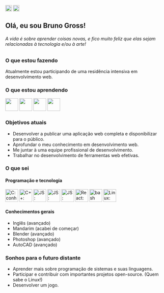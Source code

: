 <span><a href="https://github.com/bvgross/bvgross/blob/main/README.pt-br.md"><img alt="Static Badge" src="https://img.shields.io/badge/pt%2Fbr-blue?style=for-the-badge" style="height: 20px"></a>
<a href="https://github.com/bvgross"><img alt="Static Badge" src="https://img.shields.io/badge/en-red?style=for-the-badge" style="height: 20px"></a></span>


## Olá, eu sou Bruno Gross! 
###### A vida é sobre aprender coisas novas, e fico muito feliz que elas sejam relacionadas à tecnologia e/ou à arte!

### O que estou fazendo
Atualmente estou participando de uma residência intensiva em desenvolvimento web.

### O que estou aprendendo 
<p>
  <img src="https://cdn.jsdelivr.net/gh/devicons/devicon/icons/postgresql/postgresql-original.svg" width="40"/>
  <img src="https://cdn.jsdelivr.net/gh/devicons/devicon/icons/java/java-original.svg" width="40"/>
  <img src="https://cdn.jsdelivr.net/gh/devicons/devicon/icons/javascript/javascript-original.svg" width="40"/>
  <img src="https://cdn.jsdelivr.net/gh/devicons/devicon/icons/react/react-original.svg" width="40"/>
</p>

### Objetivos atuais
- Desenvolver a publicar uma aplicação web completa e disponibilizar para o público.
- Aprofundar o meu conhecimento em desenvolvimento web.
- Me juntar à uma equipe profissional de desenvolvimento.
- Trabalhar no desenvolvimento de ferramentas web efetivas.

### O que sei
#### Programação e tecnologia
<p>
  <img src="https://cdn.jsdelivr.net/gh/devicons/devicon/icons/c/c-original.svg" width="40" title="C: conhecimento básico"/>
  <img src="https://cdn.jsdelivr.net/gh/devicons/devicon/icons/cplusplus/cplusplus-original.svg" width="40" title="C++: conhecimento básico"/>
  <img src="https://cdn.jsdelivr.net/gh/devicons/devicon/icons/javascript/javascript-original.svg" width="40" title="JS: conhecimento intermediário"/>
  <img src="https://cdn.jsdelivr.net/gh/devicons/devicon/icons/html5/html5-original.svg" width="40" title="JS: conhecimento intermediário"/>
  <img src="https://cdn.jsdelivr.net/gh/devicons/devicon/icons/css3/css3-original.svg" width="40" title="JS: conhecimento intermediário"/>
  <img src="https://cdn.jsdelivr.net/gh/devicons/devicon/icons/react/react-original.svg" width="40" title="React: conhecimento básico"/>
  <img src="https://cdn.jsdelivr.net/gh/devicons/devicon/icons/bash/bash-original.svg" width="40" title="bash scripting: conhecimento básico"/>
  <img src="https://cdn.jsdelivr.net/gh/devicons/devicon/icons/linux/linux-original.svg" width="40" title="Linux: conhecimento intermediário"/>
</p>

#### Conhecimentos gerais
- Inglês (avançado)
- Mandarim (acabei de começar)
- Blender (avançado)
- Photoshop (avançado)
- AutoCAD (avançado)

### Sonhos para o futuro distante
- Aprender mais sobre programação de sistemas e suas linguagens.
- Participar e contribuir com importantes projetos open-source. (Quem sabe o Linux!)
- Desenvolver um jogo.
